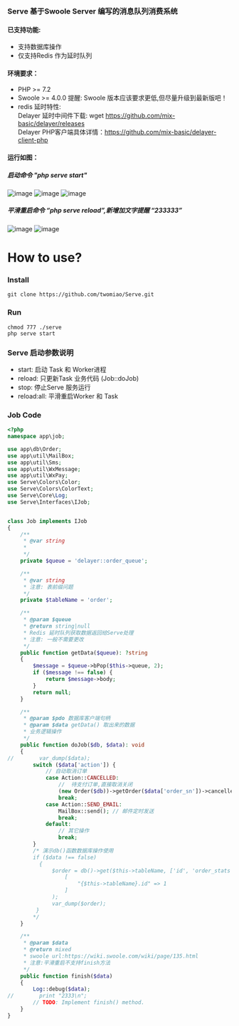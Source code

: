 ### Serve 基于Swoole Server 编写的消息队列消费系统
#### 已支持功能:
- 支持数据库操作
- 仅支持Redis 作为延时队列

#### 环境要求：
* PHP >= 7.2
* Swoole >= 4.0.0 提醒: Swoole 版本应该要求更低,但尽量升级到最新版吧！
* redis 延时特性:<br/>
    Delayer 延时中间件下载: wget https://github.com/mix-basic/delayer/releases<br/>
    Delayer PHP客户端具体详情：https://github.com/mix-basic/delayer-client-php<br/>
 
#### 运行如图：
##### 启动命令 "php serve start"
![image](https://github.com/twomiao/Serve/raw/master/img/test.png "启动界面")
![image](https://github.com/twomiao/Serve/raw/master/img/start.png "消费处理中")
![image](https://github.com/twomiao/Serve/raw/master/img/daemon.png "守护进程结构")
##### 平滑重启命令 “php serve reload”,新增加文字提醒 “233333”
![image](https://github.com/twomiao/Serve/raw/master/img/reload.png "未平滑重启")
![image](https://github.com/twomiao/Serve/raw/master/img/reload02.png "已平滑重启")

# How to use?

### Install

```
git clone https://github.com/twomiao/Serve.git
```

### Run
```
chmod 777 ./serve
php serve start
```

### Serve 启动参数说明

- start: 启动 Task 和 Worker进程
- reload: 只更新Task 业务代码 (Job::doJob)
- stop: 停止Serve 服务运行
- reload:all: 平滑重启Worker 和 Task

### Job Code

```php
<?php
namespace app\job;

use app\db\Order;
use app\util\MailBox;
use app\util\Sms;
use app\util\WxMessage;
use app\util\WxPay;
use Serve\Colors\Color;
use Serve\Colors\ColorText;
use Serve\Core\Log;
use Serve\Interfaces\IJob;


class Job implements IJob
{
    /**
     * @var string
     *
     */
    private $queue = 'delayer::order_queue';

    /**
     * @var string
     * 注意: 表前缀问题
     */
    private $tableName = 'order';

    /**
     * @param $queue
     * @return string|null
     * Redis 延时队列获取数据返回给Serve处理
     * 注意: 一般不需要更改
     */
    public function getData($queue): ?string
    {
        $message = $queue->bPop($this->queue, 2);
        if ($message !== false) {
            return $message->body;
        }
        return null;
    }

    /**
     * @param $pdo 数据库客户端句柄
     * @param $data getData() 取出来的数据
     * 业务逻辑操作
     */
    public function doJob($db, $data): void
    {
//        var_dump($data);
        switch ($data['action']) {
            // 自动取消订单
            case Action::CANCELLED:
                //  待支付订单,直接取消关闭
                (new Order($db))->getOrder($data['order_sn'])->cancelled();
                break;
            case Action::SEND_EMAIL:
                MailBox::send(); // 邮件定时发送
                break;
            default:
                // 其它操作
                break;
        }
        /* 演示db()函数数据库操作使用
        if ($data !== false)
          {
              $order = db()->get($this->tableName, ['id', 'order_stats', 'order_sn', 'create_at'],
                  [
                      "{$this->tableName}.id" => 1
                  ]
              );
              var_dump($order);
         }
        */
    }

    /**
     * @param $data
     * @return mixed
     * swoole url:https://wiki.swoole.com/wiki/page/135.html
     * 注意:平滑重启不支持finish方法
     */
    public function finish($data)
    {
        Log::debug($data);
//        print "2333\n";
        // TODO: Implement finish() method.
    }
}
```
